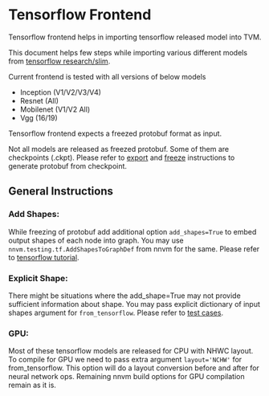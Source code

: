 # Tensorflow Frontend
Tensorflow frontend helps in importing tensorflow released model into TVM.

This document helps few steps while importing various different models from
[tensorflow research/slim](https://github.com/tensorflow/models/tree/master/research/slim).

Current frontend is tested with all versions of below models
- Inception (V1/V2/V3/V4)
- Resnet (All)
- Mobilenet (V1/V2 All)
- Vgg (16/19)

Tensorflow frontend expects a freezed protobuf format as input.

Not all models are released as freezed protobuf. Some of them are checkpoints (.ckpt).
Please refer to [export](https://github.com/tensorflow/models/tree/master/research/slim#exporting-the-inference-graph) 
and [freeze](https://github.com/tensorflow/models/tree/master/research/slim#freezing-the-exported-graph) 
instructions to generate protobuf from checkpoint.

## General Instructions

### Add Shapes:
While freezing of protobuf add additional option ```add_shapes=True``` to embed output shapes of each node into graph.
You may use ```nnvm.testing.tf.AddShapesToGraphDef``` from nnvm for the same.
Please refer to [tensorflow tutorial](https://github.com/dmlc/tvm/blob/master/tutorials/nnvm/from_tensorflow.py).

### Explicit Shape:
There might be situations where the add_shape=True may not provide sufficient information about shape.
You may pass explicit dictionary of input shapes argument for ```from_tensorflow```.
Please refer to [test cases](https://github.com/dmlc/tvm/blob/master/nnvm/tests/python/frontend/tensorflow/test_forward.py#L36).

### GPU:
Most of these tensorflow models are released for CPU with NHWC layout.
To compile for GPU we need to pass extra argument ```layout='NCHW'``` for from_tensorflow.
This option will do a layout conversion before and after for neural network ops.
Remaining nnvm build options for GPU compilation remain as it is.
